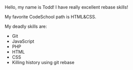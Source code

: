 Hello, my name is Todd! I have really excellent rebase skills!

My favorite CodeSchool path is HTML&CSS.

My deadly skills are:

* Git
* JavaScript
* PHP
* HTML
* CSS
* Killing history using git rebase

